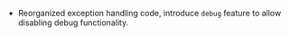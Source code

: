 * Reorganized exception handling code, introduce `debug` feature to allow
  disabling debug functionality.
